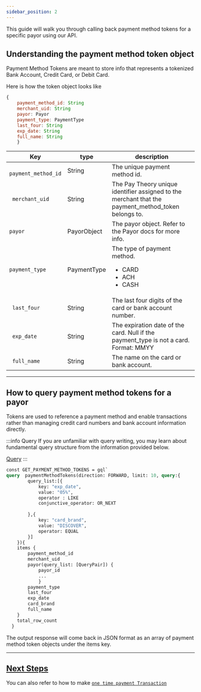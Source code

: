 ```yaml
---
sidebar_position: 2
---
```


This guide will walk you through calling back payment method tokens for a specific payor using our API. 

## Understanding the payment method token object
Payment Method Tokens are meant to store info that represents a tokenized Bank Account, Credit Card, or Debit Card.

Here is how the token object looks like
```jsx
{
    payment_method_id: String
    merchant_uid: String
    payor: Payor
    payment_type: PaymentType
    last_four: String
    exp_date: String
    full_name: String
    }

```

|Key                 |type             |description                                 |
|--------------------|-----------------|--------------------------------------------|     
|` payment_method_id`| String          |The unique payment method id.|
|` merchant_uid`     | String          |The Pay Theory unique identifier assigned to the merchant that the payment_method_token belongs to.|
|`payor`             |PayorObject      |The payor object. Refer to the Payor docs for more info.|
|`payment_type `     |PaymentType      | The type of payment method.<ul><li>CARD</li><li>ACH</li><li>CASH</li></ul>
|` last_four`      | String      | The last four digits of the card or bank account number.|
|` exp_date`  |String       |The expiration date of the card. Null if the payment_type is not a card. Format: MMYY|
|` full_name`|String        |The name on the card or bank account.|

***

## How to query payment method tokens for a payor
Tokens are used to reference a payment method and enable transactions rather than managing credit card numbers and bank account information directly.

:::info Query
If you are unfamiliar with query writing, you may learn about fundamental query structure from the information provided below. 

<a href= "../../../tutorial-basics/API/QUERY" class="button button--primary button--md">Query</a>
:::

```graphql
const GET_PAYMENT_METHOD_TOKENS = gql`
query  paymentMethodTokens(direction: FORWARD, limit: 10, query:{
        query_list:[{
            key: "exp_date",
            value: "05%",
            operator : LIKE
            conjunctive_operator: OR_NEXT
            
        },{
            key: "card_brand",
            value: "DISCOVER",
            operator: EQUAL
        }]
    }){
    items {
        payment_method_id
        merchant_uid
        payor(query_list: [QueryPair]) {
            payor_id
            ...
            }
        payment_type
        last_four
        exp_date
        card_brand
        full_name
    }
    total_row_count
  }
```


The output response will come back in JSON format as an array of payment method token objects under the items key.

***

## <ins> Next Steps </ins>
You can also refer to how to make [`one time payment Transaction`](./Making%20a%20Payment%20with%20Payment%20Token.md)
